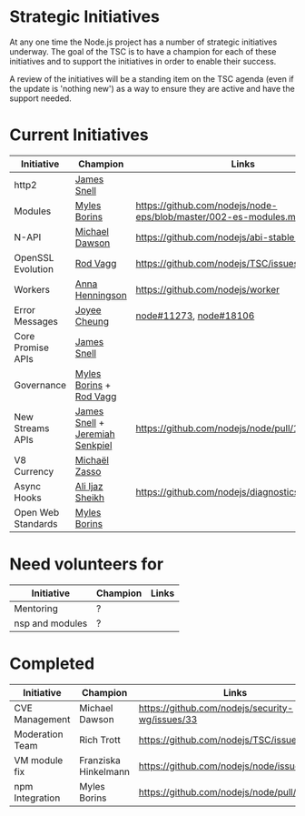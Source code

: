 # Strategic Initiatives

At any one time the Node.js project has a number of strategic initiatives
underway.  The goal of the TSC is to have a champion for each of these
initiatives and to support the initiatives in order to enable their
success.

A review of the initiatives will be a standing item on the TSC agenda (even
if the update is 'nothing new') as a way to ensure they are active
and have the support needed.

# Current Initiatives

| Initiative        | Champion                                                  | Links                                                            |
|-------------------|-----------------------------------------------------------|------------------------------------------------------------------|
| http2             | [James Snell][jasnell]                                    |                                                                  |
| Modules           | [Myles Borins][MylesBorins]                               | https://github.com/nodejs/node-eps/blob/master/002-es-modules.md |
| N-API             | [Michael Dawson][mhdawson]                                | https://github.com/nodejs/abi-stable-node                        |
| OpenSSL Evolution | [Rod Vagg][rvagg]                                         | https://github.com/nodejs/TSC/issues/364                         |
| Workers           | [Anna Henningson][addaleax]                               | https://github.com/nodejs/worker                                 |
| Error Messages    | [Joyee Cheung][joyeecheung]                               | [node#11273][], [node#18106][]                                   |
| Core Promise APIs | [James Snell][jasnell]                                    |                                                                  |
| Governance        | [Myles Borins][MylesBorins] + [Rod Vagg][rvagg]           |                                                                  |
| New Streams APIs  | [James Snell][jasnell] + [Jeremiah Senkpiel][fishrock123] | https://github.com/nodejs/node/pull/16414                        |
| V8 Currency       | [Michaël Zasso][targos]                                   |                                                                  |
| Async Hooks       | [Ali Ijaz Sheikh][ofrobots]                               | https://github.com/nodejs/diagnostics/issues/124                 |
| Open Web Standards| [Myles Borins][MylesBorins]                               |                                                                  |

# Need volunteers for

| Initiative        | Champion                        | Links                                                            |
|-------------------|---------------------------------|------------------------------------------------------------------|
| Mentoring         | ?                               |                                                                  |
| nsp and modules   | ?                               |                                                                  |

# Completed

| Initiative      | Champion             | Links                                           |
|-----------------|----------------------|-------------------------------------------------|
| CVE Management  | Michael Dawson       | https://github.com/nodejs/security-wg/issues/33 |
| Moderation Team | Rich Trott           | https://github.com/nodejs/TSC/issues/329        |
| VM module fix   | Franziska Hinkelmann | https://github.com/nodejs/node/issues/6283      |
| npm Integration | Myles Borins         | https://github.com/nodejs/node/pull/21594       |


[jasnell]: https://github.com/jasnell
[joyeecheung]: https://github.com/joyeecheung
[MylesBorins]: https://github.com/MylesBorins
[node#11273]: https://github.com/nodejs/node/issues/11273
[node#18106]: https://github.com/nodejs/node/issues/18106
[fishrock123]: https://github.com/fishrock123
[addaleax]: https://github.com/addaleax
[mhdawson]: https://github.com/mhdawson
[rvagg]: https://github.com/rvagg
[trott]: https://github.com/trott
[targos]: https://github.com/targos
[ofrobots]: https://github.com/ofrobots

